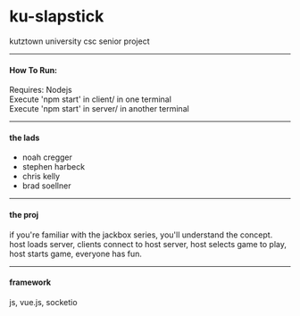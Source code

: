 # ku-slapstick
 kutztown university csc senior project

---
#### How To Run:
  Requires: Nodejs </br>
  Execute 'npm start' in client/ in one terminal </br>
  Execute 'npm start' in server/ in another terminal </br>

---
  
#### the lads
- noah cregger
- stephen harbeck
- chris kelly
- brad soellner

---

#### the proj
if you're familiar with the jackbox series, you'll understand the concept. host loads server, clients connect to host server, host selects game to play, host starts game, everyone has fun.

---

#### framework
js, vue.js, socketio
